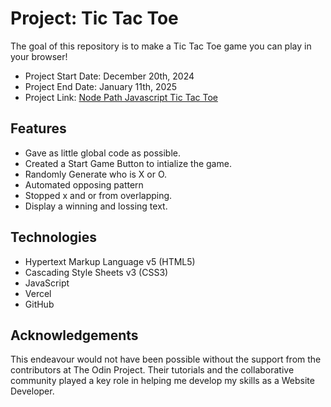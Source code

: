 # Project: Tic Tac Toe

The goal of this repository is to make a Tic Tac Toe game you can play in your browser!

- Project Start Date: December 20th, 2024
- Project End Date: January 11th, 2025
- Project Link: [Node Path Javascript Tic Tac Toe](https://www.theodinproject.com/lessons/node-path-javascript-tic-tac-toe)

## Features

- Gave as little global code as possible.
- Created a Start Game Button to intialize the game.
- Randomly Generate who is X or O.
- Automated opposing pattern
- Stopped x and or from overlapping.
- Display a winning and lossing text.

## Technologies

- Hypertext Markup Language v5 (HTML5)
- Cascading Style Sheets v3 (CSS3)
- JavaScript
- Vercel
- GitHub

## Acknowledgements

This endeavour would not have been possible without the support from the contributors at The Odin Project. Their tutorials and the collaborative community played a key role in helping me develop my skills as a Website Developer.
